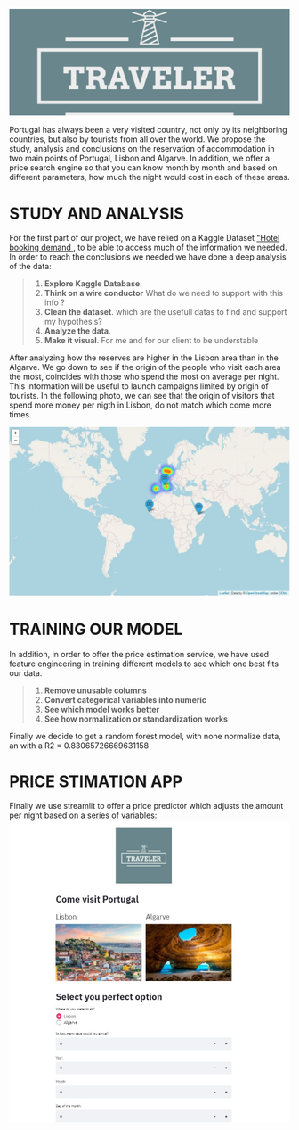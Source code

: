 
![traveler](images/logo_read.png)

Portugal has always been a very visited country, not only by its neighboring countries, but also by tourists from all over the world. 
We propose the study, analysis and conclusions on the reservation of accommodation in two main points of Portugal, Lisbon and Algarve. In addition, we offer a price search engine so that you can know month by month and based on different parameters, how much the night would cost in each of these areas.

# STUDY AND ANALYSIS
For the first part of our project, we have relied on a Kaggle Dataset ["Hotel booking demand
](https://www.kaggle.com/jessemostipak/hotel-booking-demand?select=hotel_bookings.csv), to be able to access much of the information we needed.
In order to reach the conclusions we needed we have done a deep analysis of the data:
>1. **Explore Kaggle Database**. 
>2. **Think on a wire conductor**  What do we need to support with this info ?
>3. **Clean the dataset**. which are the usefull datas to find and support my hypothesis?
>4. **Analyze the data**. 
>5. **Make it visual**. For me and for our client to be understable

After analyzing how the reserves are higher in the Lisbon area than in the Algarve. We go down to see if the origin of the people who visit each area the most, coincides with those who spend the most on average per night. This information will be useful to launch campaigns limited by origin of tourists.
 In the following photo, we can see that the origin of visitors that spend more money per nigth in Lisbon, do not match which come more times.

![traveler](images/mapa.JPG)

# TRAINING OUR MODEL
In addition, in order to offer the price estimation service, we have used feature engineering in training different models to see which one best fits our data.

>1. **Remove unusable columns**
>2. **Convert categorical variables into numeric**
>3. **See which model works better**
>4. **See how normalization or standardization works**

Finally we decide to get a random forest model, with none normalize data, an with a R2 = 0.83065726669631158

# PRICE STIMATION APP
Finally we use streamlit to offer a price predictor which adjusts the amount per night based on a series of variables:
![traveler](images/Streamlit.JPG)
